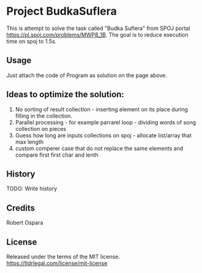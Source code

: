 # Project BudkaSuflera

This is attempt to solve the task called "Budka Suflera" from SPOJ portal
https://pl.spoj.com/problems/MWP8_1B. The goal is to reduce execution time on spoj to 1.5s.


## Usage

Just attach the code of Program as solution on the page above.

## Ideas to optimize the solution:

1. No sorting of result collection - inserting element on its place during filling in the collection.
2. Parallel processing - for example parrarel loop - dividing words of song collection on pieces
3. Guess how long are inputs collections on spoj - allocate list/array that max length
4. custom comperer case that do not replace the same elements and compare first first char and lenth


## History

TODO: Write history

## Credits

Robert Ospara

## License

Released under the terms of the MIT license.
https://tldrlegal.com/license/mit-license
